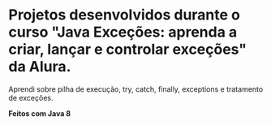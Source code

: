 # Projetos desenvolvidos durante o curso "Java Exceções: aprenda a criar, lançar e controlar exceções" da Alura.
Aprendi sobre pilha de execução, try, catch, finally, exceptions e tratamento de exceções.

**Feitos com Java 8**
